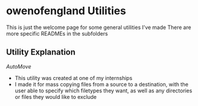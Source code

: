 # owenofengland Utilities

This is just the welcome page for some general utilities I've made
There are more specific READMEs in the subfolders

## Utility Explanation
*AutoMove*
* This utility was created at one of my internships
* I made it for mass copying files from a source to a destination, with the user able to specify which filetypes they want, as well as any directories or files they would like to exclude